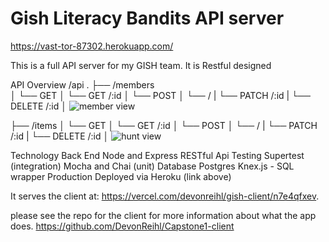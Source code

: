 # Gish Literacy Bandits API server

https://vast-tor-87302.herokuapp.com/

This is a full API server for my GISH team. It is Restful designed

API Overview
/api
.
├── /members           
│   └── GET
│   └── GET /:id
│   └── POST
│       └── /
|   └── PATCH /:id
|   └── DELETE /:id
│   ![member view](https://i.imgur.com/R0f6NNt.png) 


├── /items
│   └── GET
│   └── GET /:id
│   └── POST
│       └── /
|   └── PATCH /:id
|   └── DELETE /:id
│   ![hunt view](https://i.imgur.com/q0rfGY6.png)    

Technology
  Back End
    Node and Express
    RESTful Api
Testing
  Supertest (integration)
  Mocha and Chai (unit)
Database
  Postgres
  Knex.js - SQL wrapper
Production
  Deployed via Heroku (link above)


It serves the client at:
https://vercel.com/devonreihl/gish-client/n7e4qfxev. 

please see the repo for the client for more information about what the app does. 
https://github.com/DevonReihl/Capstone1-client

